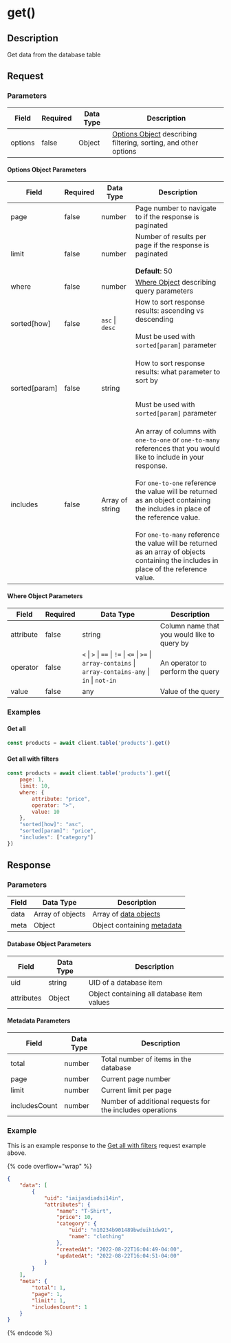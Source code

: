 # get()

## Description

Get data from the database table

## Request

### Parameters

<table><thead><tr><th>Field</th><th data-type="checkbox">Required</th><th>Data Type</th><th>Description</th></tr></thead><tbody><tr><td>options</td><td>false</td><td>Object</td><td><a href="get.md#options-object-parameters">Options Object</a> describing filtering, sorting, and other options</td></tr></tbody></table>

#### Options Object Parameters

<table><thead><tr><th>Field</th><th data-type="checkbox">Required</th><th>Data Type</th><th>Description</th></tr></thead><tbody><tr><td>page</td><td>false</td><td>number</td><td>Page number to navigate to if the response is paginated</td></tr><tr><td>limit</td><td>false</td><td>number</td><td>Number of results per page if the response is paginated<br><br><strong>Default</strong>: 50</td></tr><tr><td>where</td><td>false</td><td>number</td><td><a href="get.md#where-object-parameters">Where Object</a> describing query parameters</td></tr><tr><td>sorted[how]</td><td>false</td><td><code>asc</code> | <code>desc</code></td><td>How to sort response results: ascending vs descending<br><br>Must be used with <code>sorted[param]</code> parameter</td></tr><tr><td>sorted[param]</td><td>false</td><td>string</td><td><p>How to sort response results: what parameter to sort by </p><p><br>Must be used with <code>sorted[param]</code> parameter</p></td></tr><tr><td>includes</td><td>false</td><td>Array of string</td><td>An array of columns with <code>one-to-one</code> or <code>one-to-many</code> references that you would like to include in your response.<br><br>For <code>one-to-one</code> reference the value will be returned as an object containing the includes in place of the reference value.<br><br>For <code>one-to-many</code> reference the value will be returned as an array of objects containing the includes in place of the reference value.</td></tr></tbody></table>

#### Where Object Parameters

<table><thead><tr><th>Field</th><th data-type="checkbox">Required</th><th>Data Type</th><th>Description</th></tr></thead><tbody><tr><td>attribute</td><td>false</td><td>string</td><td>Column name that you would like to query by</td></tr><tr><td>operator</td><td>false</td><td><code>&#x3C;</code> | <code>></code> | <code>==</code> | <code>!=</code> | <code>&#x3C;=</code> | <code>>=</code> | <code>array-contains</code> | <code>array-contains-any</code> | <code>in</code> | <code>not-in</code></td><td>An operator to perform the query</td></tr><tr><td>value</td><td>false</td><td>any</td><td>Value of the query</td></tr></tbody></table>

### Examples

#### Get all

```javascript
const products = await client.table('products').get()
```

#### Get all with filters

```javascript
const products = await client.table('products').get({
    page: 1,
    limit: 10,
    where: {
        attribute: "price",
        operator: ">",
        value: 10
    },
    "sorted[how]": "asc",
    "sorted[param]": "price",
    "includes": ["category"]
})
```

## Response

### Parameters

| Field | Data Type        | Description                                                |
| ----- | ---------------- | ---------------------------------------------------------- |
| data  | Array of objects | Array of [data objects](get.md#database-object-parameters) |
| meta  | Object           | Object containing [metadata](get.md#metadata-paramers)     |

#### Database Object Parameters

| Field      | Data Type | Description                                |
| ---------- | --------- | ------------------------------------------ |
| uid        | string    | UID of a database item                     |
| attributes | Object    | Object containing all database item values |

#### Metadata Parameters

| Field         | Data Type | Description                                               |
| ------------- | --------- | --------------------------------------------------------- |
| total         | number    | Total number of items in the database                     |
| page          | number    | Current page number                                       |
| limit         | number    | Current limit per page                                    |
| includesCount | number    | Number of additional requests for the includes operations |

### Example

This is an example response to the [Get all with filters](get.md#get-all-with-filters) request example above.

{% code overflow="wrap" %}
```json
{
    "data": [
        {
            "uid": "iaijasdiadsi14in",
            "attributes": {
                "name": "T-Shirt",
                "price": 10,
                "category": {
                    "uid": "n10234b901489bwduih1dw91",
                    "name": "clothing"
                },
                "createdAt": "2022-08-22T16:04:49-04:00",
                "updatedAt": "2022-08-22T16:04:51-04:00"
            }
        }
    ],
    "meta": {
        "total": 1,
        "page": 1,
        "limit": 1,
        "includesCount": 1
    }
}
```
{% endcode %}
